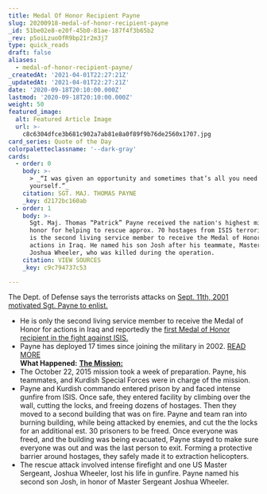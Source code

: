 ```yaml
---
title: Medal Of Honor Recipient Payne
slug: 20200918-medal-of-honor-recipient-payne
_id: 51be02e8-e20f-45b0-81ae-187f4f3b65b2
_rev: p5oiLzuoOfR9bp21r2m3j7
type: quick_reads
draft: false
aliases:
  - medal-of-honor-recipient-payne/
_createdAt: '2021-04-01T22:27:21Z'
_updatedAt: '2021-04-01T22:27:21Z'
date: '2020-09-18T20:10:00.000Z'
lastmod: '2020-09-18T20:10:00.000Z'
weight: 50
featured_image:
  alt: Featured Article Image
  url: >-
    c8c6304dfce3b681c902a7ab81e8a0f89f9b76de2560x1707.jpg
card_series: Quote of the Day
colorpaletteclassname: '--dark-gray'
cards:
  - order: 0
    body: >-
      > _“I was given an opportunity and sometimes that’s all you need to prove
      yourself.”_
    citation: SGT. MAJ. THOMAS PAYNE
    _key: d2172bc160ab
  - order: 1
    body: >-
      Sgt. Maj. Thomas “Patrick” Payne received the nation's highest military
      honor for helping to rescue approx. 70 hostages from ISIS terrorists. He
      is the second living service member to receive the Medal of Honor for
      actions in Iraq. He named his son Josh after his teammate, Master Sgt.,
      Joshua Wheeler, who was killed during the operation.
    citation: VIEW SOURCES
    _key: c9c794737c53

---
```

The Dept. of Defense says the terrorists attacks on [Sept. 11th, 2001 motivated Sgt. Payne to enlist.](https://www.defense.gov/Explore/News/Article/Article/2345346/president-awards-medal-of-honor-to-army-ranger-for-hostage-rescue/)

* He is only the second living service member to receive the Medal of Honor for actions in Iraq and reportedly the [first Medal of Honor recipient in the fight against ISIS.](https://www.military.com/daily-news/2020/09/03/army-ranger-who-saved-75-hostages-iraq-will-get-medal-of-honor-9-11-anniversary.html#:~:text=Military%20News-,It's%20Official%3A%20White%20House%20to%20Award%20First%20Medal%20of%20Honor,Heroism%20in%20Fight%20Against%20ISIS&text=11%20at%20the%20White%20House,the%20coalition%20fight%20against%20ISIS.)
* Payne has deployed 17 times since joining the military in 2002. [READ MORE](https://www.army.mil/article/238677/medal_of_honor_amid_intense_gunfire_soldier_risked_life_to_save_hostages_from_isis)  
**What Happened:** [**The Mission:**](https://www.army.mil/medalofhonor/payne/?from=hp_spotlight)
* The October 22, 2015 mission took a week of preparation. Payne, his teammates, and Kurdish Special Forces were in charge of the mission.
* Payne and Kurdish commando entered prison by and faced intense gunfire from ISIS. Once safe, they entered facility by climbing over the wall, cutting the locks, and freeing dozens of hostages. Then they moved to a second building that was on fire. Payne and team ran into burning building, while being attacked by enemies, and cut the the locks for an additional est. 30 prisoners to be freed. Once everyone was freed, and the building was being evacuated, Payne stayed to make sure everyone was out and was the last person to exit. Forming a protective barrier around hostages, they safely made it to extraction helicopters.
* The rescue attack involved intense firefight and one US Master Sergeant, Joshua Wheeler, lost his life in gunfire. Payne named his second son Josh, in honor of Master Sergeant Joshua Wheeler.